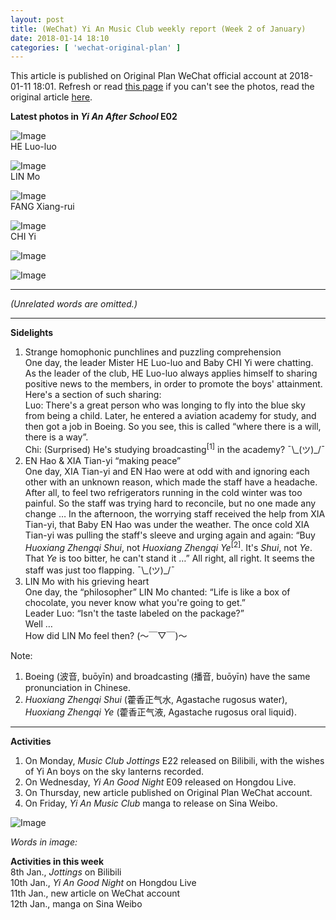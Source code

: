```yaml
---
layout: post
title: (WeChat) Yi An Music Club weekly report (Week 2 of January)
date: 2018-01-14 18:10
categories: [ 'wechat-original-plan' ]
---
```


This article is published on Original Plan WeChat official account at 2018-01-11 18:01. Refresh or read [this page](https://github.com/Quadrifolium/originalplan/blob/gh-pages/_posts/WeChat/2018-01-14-WeChat-Original-Plan.md) if you can't see the photos, read the original article [here](https://mp.weixin.qq.com/s/SbZJRf3OWD2BgwnfD0lwlw).

<!-- more -->

**Latest photos in *Yi An After School* E02**

![Image](https://mmbiz.qpic.cn/mmbiz_jpg/XOMVurd7hjS6TE9Ton4R9IZsfSTOniag5iaQEPd0g1wmgNuREiaibhj3YgzZnH40wrFt70ZUiaoARpM1m6QeXbpibCsQ/)  
HE Luo-luo

![Image](https://mmbiz.qpic.cn/mmbiz_jpg/XOMVurd7hjS6TE9Ton4R9IZsfSTOniag5gK0vvamMFwZTXcAFicXQolWEyicJewMVRBAUicz3k77wjY0M9ic4Z5PYFA/)  
LIN Mo

![Image](https://mmbiz.qpic.cn/mmbiz_jpg/XOMVurd7hjS6TE9Ton4R9IZsfSTOniag59YDryvT1ktCGL5JZVzgibAhE0l1BM1lrmqpsy30qpmtwfocPZUAGvjg/)  
FANG Xiang-rui

![Image](https://mmbiz.qpic.cn/mmbiz_jpg/XOMVurd7hjS6TE9Ton4R9IZsfSTOniag5icLX80zCBdficvn95dcPwicvKckBv3JVK8iamM2YM9uic9RWLib9SLiblqic3Q/)  
CHI Yi

![Image](https://mmbiz.qpic.cn/mmbiz_jpg/XOMVurd7hjS6TE9Ton4R9IZsfSTOniag5oJbUZCJxlN2l19nfhcptdLjlEPtNHnS39YraGp6LrlFQBBmIA8icIlA/)

![Image](https://mmbiz.qpic.cn/mmbiz_jpg/XOMVurd7hjS6TE9Ton4R9IZsfSTOniag5Us0CSD2AibO5G96aH2nZIjkdCYZKlyuYewS2UlicTUkNJN3YB8KgwguA/)

---

*(Unrelated words are omitted.)*

---

**Sidelights**

1. Strange homophonic punchlines and puzzling comprehension  
One day, the leader Mister HE Luo-luo and Baby CHI Yi were chatting. As the leader of the club, HE Luo-luo always applies himself to sharing positive news to the members, in order to promote the boys' attainment. Here's a section of such sharing:  
Luo: There's a great person who was longing to fly into the blue sky from being a child. Later, he entered a aviation academy for study, and then got a job in Boeing. So you see, this is called “where there is a will, there is a way”.  
Chi: (Surprised) He's studying broadcasting<sup>[1]</sup> in the academy? ¯\\\_(ツ)\_/¯
2. EN Hao & XIA Tian-yi “making peace”  
One day, XIA Tian-yi and EN Hao were at odd with and ignoring each other with an unknown reason, which made the staff have a headache. After all, to feel two refrigerators running in the cold winter was too painful. So the staff was trying hard to reconcile, but no one made any change … In the afternoon, the worrying staff received the help from XIA Tian-yi, that Baby EN Hao was under the weather. The once cold XIA Tian-yi was pulling the staff's sleeve and urging again and again: “Buy *Huoxiang Zhengqi Shui*, not *Huoxiang Zhengqi Ye*<sup>[2]</sup>. It's *Shui*, not *Ye*. That *Ye* is too bitter, he can't stand it …” All right, all right. It seems the staff was just too flapping. ¯\\\_(ツ)\_/¯
3. LIN Mo with his grieving heart  
One day, the “philosopher” LIN Mo chanted: “Life is like a box of chocolate, you never know what you're going to get.”  
Leader Luo: “Isn't the taste labeled on the package?”  
Well …  
How did LIN Mo feel then? (～￣▽￣)～

Note:
1. Boeing (波音, buōyīn) and broadcasting (播音, buōyīn) have the same pronunciation in Chinese.
2. *Huoxiang Zhengqi Shui* (藿香正气水, Agastache rugosus water), *Huoxiang Zhengqi Ye* (藿香正气液, Agastache rugosus oral liquid).

---

**Activities**

1. On Monday, *Music Club Jottings* E22 released on Bilibili, with the wishes of Yi An boys on the sky lanterns recorded.
2. On Wednesday, *Yi An Good Night* E09 released on Hongdou Live.
3. On Thursday, new article published on Original Plan WeChat account.
4. On Friday, *Yi An Music Club* manga to release on Sina Weibo.

![Image](https://mmbiz.qpic.cn/mmbiz_jpg/XOMVurd7hjSevl6WST1WfXBnf0dcH3qT0Q33ab6rvZwK0xTzhvSAia8ibtbsq0EkYnia8cDBz3hv9z9vEQHocghFQ/)

*Words in image:*

**Activities in this week**  
8th Jan., *Jottings* on Bilibili  
10th Jan., *Yi An Good Night* on Hongdou Live  
11th Jan., new article on WeChat account  
12th Jan., manga on Sina Weibo  
